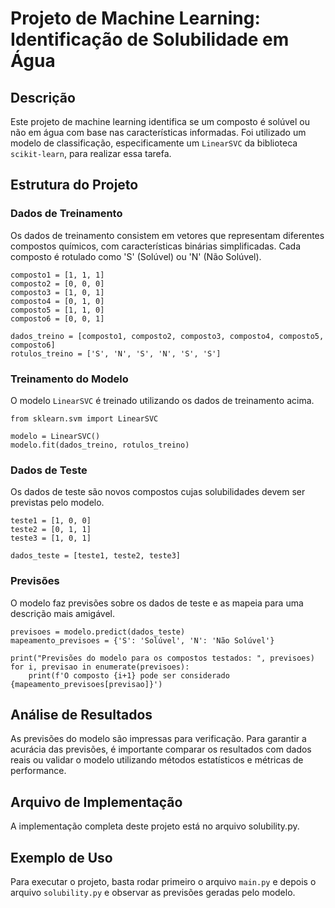 # Projeto de Machine Learning: Identificação de Solubilidade em Água
## Descrição

Este projeto de machine learning identifica se um composto é solúvel ou não em água com base nas características informadas. Foi utilizado um modelo de classificação, especificamente um `LinearSVC` da biblioteca `scikit-learn`, para realizar essa tarefa.
## Estrutura do Projeto
### Dados de Treinamento

Os dados de treinamento consistem em vetores que representam diferentes compostos químicos, com características binárias simplificadas. Cada composto é rotulado como 'S' (Solúvel) ou 'N' (Não Solúvel).

```
composto1 = [1, 1, 1]
composto2 = [0, 0, 0]
composto3 = [1, 0, 1]
composto4 = [0, 1, 0]
composto5 = [1, 1, 0]
composto6 = [0, 0, 1]

dados_treino = [composto1, composto2, composto3, composto4, composto5, composto6]
rotulos_treino = ['S', 'N', 'S', 'N', 'S', 'S']
```

### Treinamento do Modelo

O modelo `LinearSVC` é treinado utilizando os dados de treinamento acima.
```
from sklearn.svm import LinearSVC

modelo = LinearSVC()
modelo.fit(dados_treino, rotulos_treino)
```
### Dados de Teste

Os dados de teste são novos compostos cujas solubilidades devem ser previstas pelo modelo.
```
teste1 = [1, 0, 0]
teste2 = [0, 1, 1]
teste3 = [1, 0, 1]

dados_teste = [teste1, teste2, teste3]
```
### Previsões

O modelo faz previsões sobre os dados de teste e as mapeia para uma descrição mais amigável.

```
previsoes = modelo.predict(dados_teste)
mapeamento_previsoes = {'S': 'Solúvel', 'N': 'Não Solúvel'}

print("Previsões do modelo para os compostos testados: ", previsoes)
for i, previsao in enumerate(previsoes):
    print(f'O composto {i+1} pode ser considerado {mapeamento_previsoes[previsao]}')
```

## Análise de Resultados

As previsões do modelo são impressas para verificação. Para garantir a acurácia das previsões, é importante comparar os resultados com dados reais ou validar o modelo utilizando métodos estatísticos e métricas de performance.
## Arquivo de Implementação

A implementação completa deste projeto está no arquivo solubility.py.
## Exemplo de Uso

Para executar o projeto, basta rodar primeiro o arquivo `main.py` e depois o arquivo `solubility.py` e observar as previsões geradas pelo modelo.
